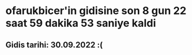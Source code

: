 # ofarukbicer'in gidisine son 8 gun 22 saat 59 dakika 53 saniye kaldi

## Gidis tarihi: 30.09.2022 :(